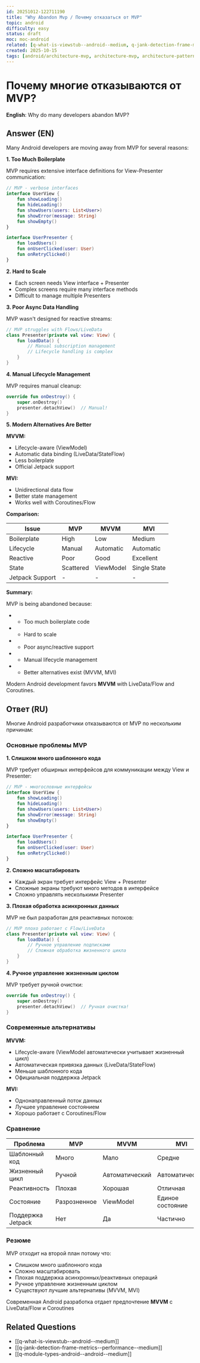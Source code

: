 ```yaml
---
id: 20251012-122711190
title: "Why Abandon Mvp / Почему отказаться от MVP"
topic: android
difficulty: easy
status: draft
moc: moc-android
related: [q-what-is-viewstub--android--medium, q-jank-detection-frame-metrics--performance--medium, q-module-types-android--android--medium]
created: 2025-10-15
tags: [android/architecture-mvp, architecture-mvp, architecture-patterns, lifecycle, mvi, mvp, mvvm, difficulty/easy]
---
```

# Почему многие отказываются от MVP?

**English**: Why do many developers abandon MVP?

## Answer (EN)
Many Android developers are moving away from MVP for several reasons:

**1. Too Much Boilerplate**

MVP requires extensive interface definitions for View-Presenter communication:

```kotlin
// MVP - verbose interfaces
interface UserView {
    fun showLoading()
    fun hideLoading()
    fun showUsers(users: List<User>)
    fun showError(message: String)
    fun showEmpty()
}

interface UserPresenter {
    fun loadUsers()
    fun onUserClicked(user: User)
    fun onRetryClicked()
}
```

**2. Hard to Scale**

- Each screen needs View interface + Presenter
- Complex screens require many interface methods
- Difficult to manage multiple Presenters

**3. Poor Async Data Handling**

MVP wasn't designed for reactive streams:

```kotlin
// MVP struggles with Flows/LiveData
class Presenter(private val view: View) {
    fun loadData() {
        // Manual subscription management
        // Lifecycle handling is complex
    }
}
```

**4. Manual Lifecycle Management**

MVP requires manual cleanup:

```kotlin
override fun onDestroy() {
    super.onDestroy()
    presenter.detachView()  // Manual!
}
```

**5. Modern Alternatives Are Better**

**MVVM:**
- Lifecycle-aware (ViewModel)
- Automatic data binding (LiveData/StateFlow)
- Less boilerplate
- Official Jetpack support

**MVI:**
- Unidirectional data flow
- Better state management
- Works well with Coroutines/Flow

**Comparison:**

| Issue | MVP | MVVM | MVI |
|-------|-----|------|-----|
| Boilerplate | High | Low | Medium |
| Lifecycle | Manual | Automatic | Automatic |
| Reactive | Poor | Good | Excellent |
| State | Scattered | ViewModel | Single State |
| Jetpack Support | - | - | - |

**Summary:**

MVP is being abandoned because:
- - Too much boilerplate code
- - Hard to scale
- - Poor async/reactive support
- - Manual lifecycle management
- - Better alternatives exist (MVVM, MVI)

Modern Android development favors **MVVM** with LiveData/Flow and Coroutines.

## Ответ (RU)

Многие Android разработчики отказываются от MVP по нескольким причинам:

### Основные проблемы MVP

**1. Слишком много шаблонного кода**

MVP требует обширных интерфейсов для коммуникации между View и Presenter:

```kotlin
// MVP - многословные интерфейсы
interface UserView {
    fun showLoading()
    fun hideLoading()
    fun showUsers(users: List<User>)
    fun showError(message: String)
    fun showEmpty()
}

interface UserPresenter {
    fun loadUsers()
    fun onUserClicked(user: User)
    fun onRetryClicked()
}
```

**2. Сложно масштабировать**

- Каждый экран требует интерфейс View + Presenter
- Сложные экраны требуют много методов в интерфейсе
- Сложно управлять несколькими Presenter

**3. Плохая обработка асинхронных данных**

MVP не был разработан для реактивных потоков:

```kotlin
// MVP плохо работает с Flow/LiveData
class Presenter(private val view: View) {
    fun loadData() {
        // Ручное управление подписками
        // Сложная обработка жизненного цикла
    }
}
```

**4. Ручное управление жизненным циклом**

MVP требует ручной очистки:

```kotlin
override fun onDestroy() {
    super.onDestroy()
    presenter.detachView()  // Ручная очистка!
}
```

### Современные альтернативы

**MVVM:**
- Lifecycle-aware (ViewModel автоматически учитывает жизненный цикл)
- Автоматическая привязка данных (LiveData/StateFlow)
- Меньше шаблонного кода
- Официальная поддержка Jetpack

**MVI:**
- Однонаправленный поток данных
- Лучшее управление состоянием
- Хорошо работает с Coroutines/Flow

### Сравнение

| Проблема | MVP | MVVM | MVI |
|----------|-----|------|-----|
| Шаблонный код | Много | Мало | Средне |
| Жизненный цикл | Ручной | Автоматический | Автоматический |
| Реактивность | Плохая | Хорошая | Отличная |
| Состояние | Разрозненное | ViewModel | Единое состояние |
| Поддержка Jetpack | Нет | Да | Частично |

### Резюме

MVP отходит на второй план потому что:
- Слишком много шаблонного кода
- Сложно масштабировать
- Плохая поддержка асинхронных/реактивных операций
- Ручное управление жизненным циклом
- Существуют лучшие альтернативы (MVVM, MVI)

Современная Android разработка отдает предпочтение **MVVM** с LiveData/Flow и Coroutines

## Related Questions

- [[q-what-is-viewstub--android--medium]]
- [[q-jank-detection-frame-metrics--performance--medium]]
- [[q-module-types-android--android--medium]]

